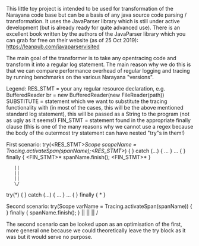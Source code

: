 This little toy project is intended to be used for transformation of the Narayana code base but can be a basis of
any java source code parsing / transformation. It uses the JavaParser library which is still under active development
(but is already ready for quite advanced use). There is an excellent book written by the authors of the JavaParser library
which you can grab for free on their website (as of 25 Oct 2019): https://leanpub.com/javaparservisited

The main goal of the transformer is to take any opentracing code and transform it into a regular log statement. The main
reason why we do this is that we can compare performance overhead of regular logging and tracing by running benchmarks
on the various Narayana "versions".

Legend:
RES_STMT = your any regular resource declaration, e.g. BufferedReader br = new BufferedReader(new FileReader(path))
SUBSTITUTE = statement which we want to substitute the tracing functionality with (in most of the cases, this will
             be the above mentioned standard log statement), this will be passed as a String to the program
             (not as ugly as it seems!)
FIN_STMT = statement found in the appropriate finally clause (this is one of the many reasons why we cannot use
           a regex because the body of the outermost try statement can have nested "try"s in them!)

First scenario:
try(<RES_STMT>*Scope scopeName = Tracing.activateSpan(spanName);<RES_STMT>*) {
    <BODY>
} catch (...) {
    ...
} ... {
} finally {
    <FIN_STMT>*
    spanName.finish();
    <FIN_STMT>*
}

       ||
       ||
       ||
       \/

<SUBSTITUTE>
try(<RES_STMT>*) {
    <BODY>
} catch (...) {
    ...
} ... {
} finally {
    <FIN_STMT>*
}

Second scenario:
try(Scope varName = Tracing.activateSpan(spanName)) {
    <BODY>
} finally {
   spanName.finish();
}
       ||
       ||
       ||
       \/

<SUBSTITUTE>
<BODY>

The second scenario can be looked upon as an optimisation of the first, more general one because we could theoretically leave the try
block as it was but it would serve no purpose.
